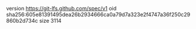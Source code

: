 version https://git-lfs.github.com/spec/v1
oid sha256:605e81391495dea26b2934666ca0a79d7a323e2f4747a36f250c29860b2d734c
size 3114
